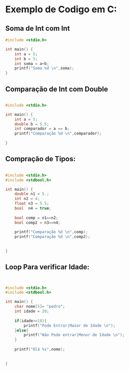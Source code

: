 # Exemplo de Codigo em C:

## Soma de Int com Int
```C
#include <stdio.h>

int main() {
    int a = 5;
    int b = 5;
    int soma = a+b;
    printf("Soma %d \n",soma);
}
```

## Comparação de Int com Double
```C

#include <stdio.h>

int main() {
    int a = 5;
    double b = 5.5;
    int comparador = a == b;
    printf("Comparação %d \n",comparador);
    
}
```

## Compração de Tipos:

```C

#include <stdio.h>
#include <stdbool.h>

int main() {
    double n1 = 5.;
    int n2 = 4;
    float n3 = 5.5;
    bool  n4 = true;
    
    bool comp = n1==n2;
    bool comp2 = n3==n4;
    
    printf("Comparação %d \n",comp);
    printf("Comparação %d \n",comp2);
    
    
}
```

## Loop Para verificar Idade:

```C


#include <stdio.h>
#include <stdbool.h>

int main() {
    char nome[5]= "pedro";
    int idade = 20;
    
    if(idade>=18){
        printf("Pode Entrar|Maior de Idade \n");
    }else{
        printf("Não Pode entrar|Menor de Idade \n");
    }
    
    printf("Olá %s",nome);
    
    
}
```
